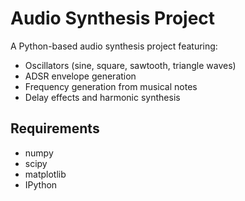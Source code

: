 # Audio Synthesis Project

A Python-based audio synthesis project featuring:
- Oscillators (sine, square, sawtooth, triangle waves)
- ADSR envelope generation
- Frequency generation from musical notes
- Delay effects and harmonic synthesis

## Requirements
- numpy
- scipy
- matplotlib
- IPython 